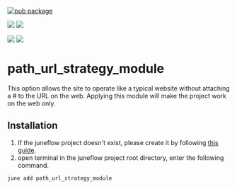 

[![pub package](https://img.shields.io/pub/v/path_url_strategy_module.svg)](https://pub.dartlang.org/packages/path_url_strategy_module)

[![](https://img.shields.io/badge/Module-Hub-007bff?style=for-the-badge&logo=flutter)](https://module.juneflow.org/)
[![](https://img.shields.io/badge/View-Hub-007bff?style=for-the-badge&logo=flutter)](https://view.juneflow.org/)

[![](https://img.shields.io/badge/DISCORD-JOIN%20SERVER-5663F7?style=for-the-badge&logo=discord&logoColor=white)](https://discord.gg/zXXHvAXCug)
[![](https://img.shields.io/badge/KakaoTalk-Join%20Room-FEE500?style=for-the-badge&logo=kakao)](https://open.kakao.com/o/gEwrffbg)

# path_url_strategy_module
This option allows the site to operate like a typical website without attaching a # to the URL on the web. Applying this module will make the project work on the web only.

##  Installation
1. If the juneflow project doesn't exist, please create it by following [this guide](https://doc.juneflow.org/).
2. open terminal in the juneflow project root directory, enter the following command.
 ```bash
 june add path_url_strategy_module
 ```

